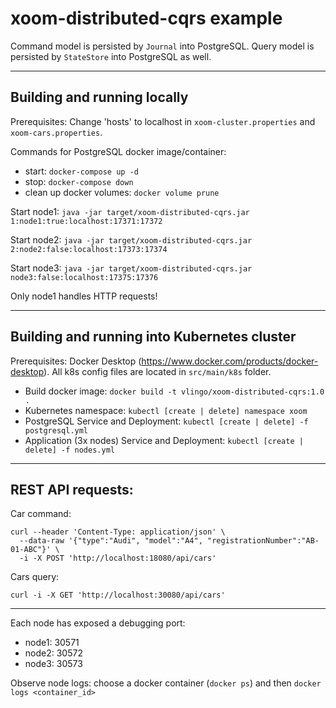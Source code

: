 # xoom-distributed-cqrs example

Command model is persisted by `Journal` into PostgreSQL. Query model is persisted by `StateStore` into PostgreSQL as well.

---

## Building and running locally

Prerequisites: Change 'hosts' to localhost in `xoom-cluster.properties` and `xoom-cars.properties`.

Commands for PostgreSQL docker image/container:
- start: `docker-compose up -d`
- stop: `docker-compose down`
- clean up docker volumes: `docker volume prune`

Start node1: `java -jar target/xoom-distributed-cqrs.jar 1:node1:true:localhost:17371:17372`

Start node2: `java -jar target/xoom-distributed-cqrs.jar 2:node2:false:localhost:17373:17374`

Start node3: `java -jar target/xoom-distributed-cqrs.jar node3:false:localhost:17375:17376`

Only node1 handles HTTP requests!

---

## Building and running into Kubernetes cluster

Prerequisites: Docker Desktop (https://www.docker.com/products/docker-desktop). All k8s config files are located in `src/main/k8s` folder.

- Build docker image: `docker build -t vlingo/xoom-distributed-cqrs:1.0 .`
- Kubernetes namespace: `kubectl [create | delete] namespace xoom`
- PostgreSQL Service and Deployment: `kubectl [create | delete] -f postgresql.yml`
- Application (3x nodes) Service and Deployment: `kubectl [create | delete] -f nodes.yml`

---

## REST API requests:

Car command:
```
curl --header 'Content-Type: application/json' \
  --data-raw '{"type":"Audi", "model":"A4", "registrationNumber":"AB-01-ABC"}' \
  -i -X POST 'http://localhost:18080/api/cars'
```

Cars query:
```
curl -i -X GET 'http://localhost:30080/api/cars'
```

---

Each node has exposed a debugging port:
- node1: 30571
- node2: 30572
- node3: 30573

Observe node logs: choose a docker container (`docker ps`) and then `docker logs <container_id>`